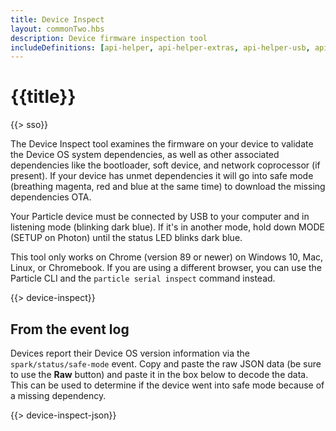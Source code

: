 ```yaml
---
title: Device Inspect
layout: commonTwo.hbs
description: Device firmware inspection tool
includeDefinitions: [api-helper, api-helper-extras, api-helper-usb, api-helper-json, codemirror, usb-serial]
---
```


# {{title}}

{{> sso}}

The Device Inspect tool examines the firmware on your device to validate the Device OS 
system dependencies, as well as other associated dependencies like the bootloader,
soft device, and network coprocessor (if present). If your device has unmet dependencies
it will go into safe mode (breathing magenta, red and blue at the same time) to download
the missing dependencies OTA.

Your Particle device must be connected by USB to your computer and in listening mode
(blinking dark blue). If it's in another mode, hold down MODE (SETUP on Photon) until 
the status LED blinks dark blue. 

This tool only works on Chrome (version 89 or newer) on Windows 10, Mac, Linux, or Chromebook. 
If you are using a different browser, you can use the Particle CLI and the `particle serial inspect` 
command instead.

{{> device-inspect}}

## From the event log

Devices report their Device OS version information via the `spark/status/safe-mode` event. Copy and paste 
the raw JSON data (be sure to use the **Raw** button) and paste it in the box below to decode 
the data. This can be used to determine if the device went into safe mode because of a missing dependency.

{{> device-inspect-json}}
